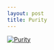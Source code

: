 ```yaml
--- 
layout: post
title: Purity
---
```

[![Purity](http://imgs.xkcd.com/comics/purity.png)](http://xkcd.com/435/)